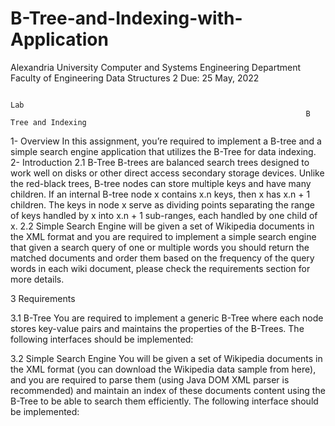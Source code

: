 # B-Tree-and-Indexing-with-Application
Alexandria University
Computer and Systems Engineering
Department
Faculty of Engineering
Data Structures 2
Due: 25 May, 2022

                                                                            Lab  
                                                                      B Tree and Indexing
1- Overview
   In this assignment, you’re required to implement a B-tree and a simple search engine application that utilizes the B-Tree for data indexing.
2- Introduction
2.1  B-Tree
   B-trees are balanced search trees designed to work well on disks or other direct access secondary storage devices. Unlike the red-black trees, B-tree nodes can store multiple keys and have many children. If an internal B-tree node x contains x.n keys, then x has x.n + 1 children. The keys in node x serve as dividing points separating the range of keys handled by x into x.n + 1 sub-ranges, each handled by one child of x.
2.2 Simple Search Engine
    will be given a set of Wikipedia documents in the XML format and you are required to implement a simple search engine that given a search query of one or multiple words you should return the matched documents and order them based on the frequency of the query words in each wiki document, please check the requirements section for more details.

3 Requirements

3.1 B-Tree
   You are required to implement a generic B-Tree where each node stores key-value pairs and maintains the properties of the B-Trees. The following interfaces should be implemented:

3.2 Simple Search Engine
You will be given a set of Wikipedia documents in the XML format (you can download the Wikipedia data sample from here), and you are required to parse them (using Java DOM XML parser is recommended) and maintain an index of these documents content using the B-Tree to be able to search them efficiently. The following interface should be implemented:
